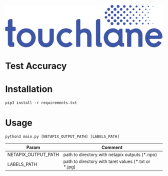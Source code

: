 ![LOGO](https://github.com/touchlane/NetapixTools/blob/master/Assets/logo.svg)

# Test Accuracy

# Installation
```
pip3 install -r requirements.txt
```

# Usage
```
python3 main.py [NETAPIX_OUTPUT_PATH] [LABELS_PATH]
```
| Param | Comment |
| ------------- | ------------- |
| NETAPIX_OUTPUT_PATH | path to directory with netapix outputs (\*.npo)|
| LABELS_PATH | path to directory with taret values (\*.txt or \*.jpg)|
